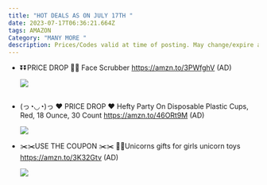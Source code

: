 ```yaml
---
title: "HOT DEALS AS ON JULY 17TH "
date: 2023-07-17T06:36:21.664Z
tags: AMAZON
Category: "MANY MORE "
description: Prices/Codes valid at time of posting. May change/expire at any time. (AD)
---
```

* ⏬⏬PRICE DROP 🔽🔽
  Face Scrubber
  https://amzn.to/3PWfghV
  (AD)<!--StartFragment-->

  ![](https://m.media-amazon.com/images/I/718zZ84kvPL._AC_SL1500_.jpg)

  <!--EndFragment-->

  ![]()
* (っ◔◡◔)っ ♥ PRICE DROP ♥
  Hefty Party On Disposable Plastic Cups, Red, 18 Ounce, 30 Count
  https://amzn.to/46ORt9M
  (AD)<!--StartFragment-->

  ![](https://m.media-amazon.com/images/I/81kn1TzOsmL._AC_SL1500_.jpg)

  <!--EndFragment-->
* ✂️✂️USE THE COUPON ✂️✂️
  🦄🦄Unicorns gifts for girls unicorn toys\
  https://amzn.to/3K32Gtv
  (AD)<!--StartFragment-->

  ![](https://m.media-amazon.com/images/I/81dNBHUXsPL._AC_SL1500_.jpg)

  <!--EndFragment-->